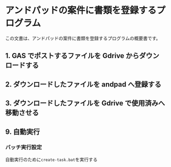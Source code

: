 # アンドパッドの案件に書類を登録するプログラム

この文書は、アンドパッドの案件に書類を登録するプログラムの概要書です。

## 1. GAS でポストするファイルを Gdrive からダウンロードする

## 2. ダウンロードしたファイルを andpad へ登録する

## 3. ダウンロードしたファイルを Gdrive で使用済みへ移動させる

## 9. 自動実行

### バッチ実行設定

自動実行のために`create-task.bat`を実行する
